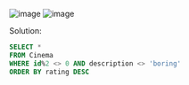 ![image](https://github.com/user-attachments/assets/77ac8e95-d785-4e36-90c8-3d77acc5bc05)
![image](https://github.com/user-attachments/assets/3af55fed-5db8-4ca4-925e-71e70c60c2b1)

Solution:
```sql
SELECT *
FROM Cinema
WHERE id%2 <> 0 AND description <> 'boring'
ORDER BY rating DESC
```

